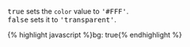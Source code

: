 <p class="b20" markdown="1"><samp class="boolean">true</samp> sets the <code>color</code> value to <samp class="string">'#FFF'</samp>.<br><samp class="boolean">false</samp> sets it to <samp class="string">'transparent'</samp>.</p>
{% highlight javascript %}bg: true{% endhighlight %}